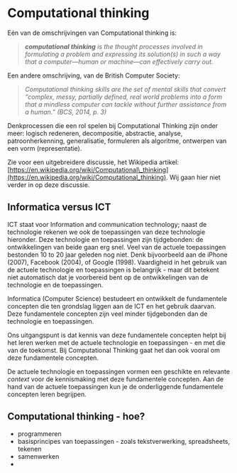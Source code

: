 # Computational thinking

Eén van de omschrijvingen van Computational thinking is:

> _**computational thinking** is the thought processes involved in formulating a problem and expressing its solution\(s\) in such a way that a computer—human or machine—can effectively carry out._

Een andere omschrijving, van de British Computer Society:

> _Computational thinking skills are the set of mental skills that convert “complex, messy, partially defined, real world problems into a form that a mindless computer can tackle without further assistance from a human.” \(BCS, 2014, p. 3\)_

Denkprocessen die een rol spelen bij Computational Thinking zijn onder meer: logisch redeneren, decompositie, abstractie, analyse,  patroonherkenning, generalisatie, formuleren als algoritme, ontwerpen van een vorm \(representatie\).

Zie voor een uitgebreidere discussie, het Wikipedia artikel: [https://en.wikipedia.org/wiki/Computational\_thinking](https://en.wikipedia.org/wiki/Computational_thinking). Wij gaan hier niet verder in op deze discussie.

## Informatica versus ICT

ICT staat voor Information and communication technology; naast de technologie rekenen we ook de toepassingen van deze technologie hieronder. Deze technologie en toepassingen zijn tijdgebonden: de ontwikkelingen van beide gaan erg snel. Veel van de actuele toepassingen bestonden 10 to 20 jaar geleden nog niet. Denk bijvoorbeeld aan de iPhone \(2007\), Facebook \(2004\), of Google \(1998\). Vaardigheid in het gebruik van de actuele technologie en toepassingen is belangrijk - maar dit betekent niet automatisch dat je voorbereid bent op de ontwikkelingen van de technologie en de toepassingen.

Informatica \(Computer Science\) bestudeert en ontwikkelt de fundamentele concepten die ten grondslag liggen aan de ICT en het gebruik daarvan. Deze fundamentele concepten zijn veel minder tijdgebonden dan de technologie en toepassingen.

Ons uitgangspunt is dat kennis van deze fundamentele concepten helpt bij het leren werken met de actuele technologie en toepassingen - en met die van de toekomst. Bij Computational Thinking gaat het dan ook vooral om deze fundamentele concepten.

De actuele technologie en toepassingen vormen een geschikte en relevante _context_ voor de kennismaking met deze fundamentele concepten. Aan de hand van de actuele toepassingen kun je de onderliggende fundamentele concepten leren begrijpen.

## Computational thinking - hoe?

* programmeren
* basisprincipes van toepassingen - zoals tekstverwerking, spreadsheets, tekenen
* samenwerken
* 


